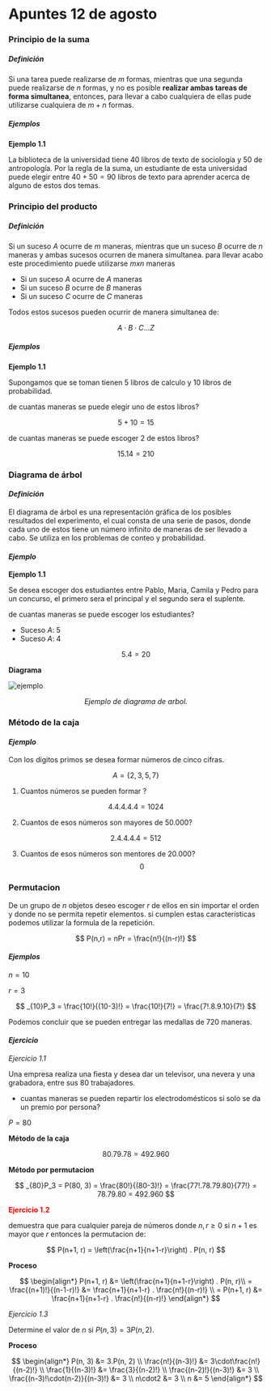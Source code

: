# Apuntes 12 de agosto

### Principio de la suma

##### _Definición_

Si una tarea puede realizarse de $m$ formas, mientras que una segunda puede realizarse de $n$ formas,
y no es posible **realizar ambas tareas de forma simultanea**, entonces, para llevar a cabo cualquiera
de ellas pude utilizarse cualquiera de $m + n$ formas.

##### _Ejemplos_

**Ejemplo 1.1**

La biblioteca de la universidad tiene 40 libros de texto de sociología y 50 de antropología. Por la regla
de la suma, un estudiante de esta universidad puede elegir entre $40 + 50 = 90$ libros de texto para aprender
acerca de alguno de estos dos temas.

### Principio del producto

##### _Definición_

Si un suceso $A$ ocurre de $m$ maneras, mientras que un suceso $B$ ocurre de $n$ maneras y ambas sucesos
ocurren de manera simultanea. para llevar acabo este procedimiento puede utilizarse $mxn$ maneras

- Si un suceso $A$ ocurre de $A$ maneras
- Si un suceso $B$ ocurre de $B$ maneras
- Si un suceso $C$ ocurre de $C$ maneras

Todos estos sucesos pueden ocurrir de manera simultanea de:

$$
  A\cdot B\cdot C...Z
$$

##### _Ejemplos_

**Ejemplo 1.1**

Supongamos que se toman tienen 5 libros de calculo y 10 libros de probabilidad.

de cuantas maneras se puede elegir uno de estos libros?

$$
  5 + 10 = 15
$$

de cuantas maneras se puede escoger 2 de estos libros?

$$
  15 . 14 =  210
$$

### Diagrama de árbol

#### _Definición_

El diagrama de árbol es una representación gráfica de los posibles
resultados del experimento, el cual consta de una serie de pasos, donde cada
uno de estos tiene un número infinito de maneras de ser llevado a cabo.
Se utiliza en los problemas de conteo y probabilidad.

#### _Ejemplo_

**Ejemplo 1.1**

Se desea escoger dos estudiantes entre Pablo, Maria, Camila y Pedro para un concurso,
el primero sera el principal y el segundo sera el suplente.

de cuantas maneras se puede escoger los estudiantes?

- Suceso $A$: 5
- Suceso $A$: 4

$$
  5.4=20
$$

**Diagrama**

![ejemplo](http://2.bp.blogspot.com/-St-1XWc-nLI/T8K33YwJBYI/AAAAAAAAAJU/1eQcUJLBr-s/s1600/Imagen5.png)

<p align="center" style="font-style: italic">Ejemplo de diagrama de arbol.</p>

### Método de la caja

#### _Ejemplo_

Con los dígitos primos se desea formar números de cinco cifras.

$$
A =\{ 2, 3, 5, 7 \}
$$

1. Cuantos números se pueden formar ?

$$4.4.4.4.4 = 1024$$

2. Cuantos de esos números son mayores de 50.000?

$$2.4.4.4.4 = 512$$

3. Cuantos de esos números son mentores de 20.000?
   $$0$$

### Permutacion

De un grupo de $n$ objetos deseo escoger $r$ de ellos en sin importar el orden y donde no se permita
repetir elementos. si cumplen estas características podemos utilizar la formula de la repetición.

$$
  P(n,r) = nPr = \frac{n!}{(n-r)!}
$$

#### _Ejemplos_

$n = 10$

$r = 3$

$$
  _{10}P_3 = \frac{10!}{(10-3)!}
  = \frac{10!}{7!}
  = \frac{7!.8.9.10}{7!}
$$

Podemos concluir que se pueden entregar las medallas de 720 maneras.

#### _Ejercicio_

_Ejercicio 1.1_

Una empresa realiza una fiesta y desea dar un televisor, una nevera y una grabadora,
entre sus 80 trabajadores.

- cuantas maneras se pueden repartir los electrodomésticos si solo se da un premio por
  persona?

$P=80$

**Método de la caja**

$$
  80.79.78 = 492.960
$$

**Método por permutacion**

$$
  _{80}P_3 = P(80, 3)
  = \frac{80!}{(80-3)!}
  = \frac{77!.78.79.80}{77!}
  = 78.79.80 = 492.960
$$

<strong style="color: red">Ejercicio 1.2</strong>

demuestra que para cualquier pareja de números donde $n,r \geq 0$ si $n+1$ es mayor que $r$
entonces la permutacion de:

$$
  P(n+1, r) = \left(\frac{n+1}{n+1-r}\right) . P(n, r)
$$

**Proceso**

$$
\begin{align*}
  P(n+1, r) &= \left(\frac{n+1}{n+1-r}\right) . P(n, r)\\
  = \frac{(n+1)!}{(n-1-r)!} &= \frac{n+1}{n+1-r} . \frac{n!}{(n-r)!} \\
  = P(n+1, r) &= \frac{n+1}{n+1-r} . \frac{n!}{(n-r)!}
\end{align*} 
$$

_Ejercicio 1.3_

Determine el valor de $n$ si  $P(n, 3) = 3 P(n, 2)$.

**Proceso**

$$
\begin{align*}
  P(n, 3) &= 3.P(n, 2) \\
  \frac{n!}{(n-3)!} &= 3\cdot\frac{n!}{(n-2)!} \\
  \frac{1}{(n-3)!} &= \frac{3}{(n-2)!} \\
  \frac{(n-2)!}{(n-3)!} &= 3 \\
  \frac{(n-3)!\cdot(n-2)}{(n-3)!} &= 3 \\
  n\cdot2 &= 3 \\
  n &= 5
\end{align*} 
$$
